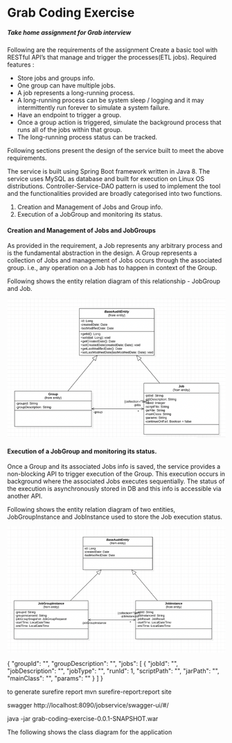# Grab Coding Exercise
##### Take home assignment for Grab interview
Following are the requirements of the assignment
Create a basic tool with RESTful API’s that manage and trigger the processes(ETL jobs).
Required features : 
- Store jobs and groups info. 
- One group can have multiple jobs. 
- A job represents a long-running process.
- A long-running process can be system sleep / logging and it may intermittently run forever to simulate a system failure.
- Have an endpoint to trigger a group.
- Once a group action is triggered, simulate the background process that runs all of the jobs within that group.
- The long-running process status can be tracked.

Following sections present the design of the service built to meet the above requirements.

The service is built using Spring Boot framework written in Java 8. The service uses MySQL as database and built for execution on Linux OS distributions.
Controller-Service-DAO pattern is used to implement the tool and the functionalities provided are broadly categorised into two functions.
1. Creation and Management of Jobs and Group info. 
2. Execution of a JobGroup and monitoring its status.

#### Creation and Management of Jobs and JobGroups

As provided in the requirement, a Job represents any arbitrary process and is the fundamental abstraction in the design. A Group represents a collection of Jobs and management of Jobs occurs through the associated group. i.e., any operation on a Job has to happen in context of the Group.

Following shows the entity relation diagram of this relationship - JobGroup and Job.

  <p align="center">
      <img src="Group-Job_ER.png" alt="Pages"/>
  </p>

#### Execution of a JobGroup and monitoring its status.
Once a Group and its associated Jobs info is saved, the service provides a non-blocking API to trigger execution of the Group. This execution occurs in background where the associated Jobs executes sequentially. The status of the execution is asynchronously stored in DB and this info is accessible via another API.

Following shows the entity relation diagram of two entities, JobGroupInstance and JobInstance used to store the Job execution status.
<p align="center">
     <img src="Group-Job_Instance_ER.png" alt="Pages"/>
</p>


{
    "groupId": "",
    "groupDescription": "",
    "jobs": [
        {
            "jobId": "",
            "jobDescription": "",
            "jobType": "",
            "runId": 1,
            "scriptPath": "",
            "jarPath": "",
            "mainClass": "",
            "params": ""
        }
    ]
}


to generate surefire report
 mvn surefire-report:report site
 
 
 swagger
 http://localhost:8090/jobservice/swagger-ui/#/
 
 
 java -jar grab-coding-exercise-0.0.1-SNAPSHOT.war
 
 The following shows the class diagram for the application

 
 
  
   